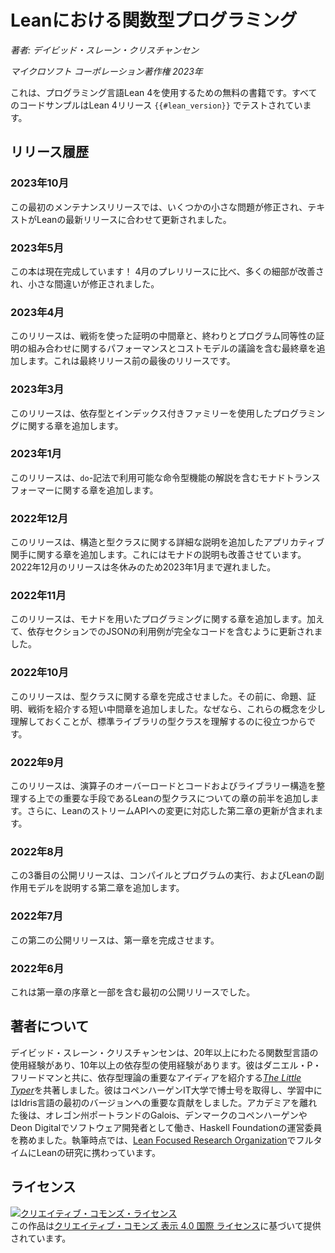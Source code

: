 # Leanにおける関数型プログラミング

*著者: デイビッド・スレーン・クリスチャンセン*

*マイクロソフト コーポレーション著作権 2023年*



これは、プログラミング言語Lean 4を使用するための無料の書籍です。すべてのコードサンプルはLean 4リリース `{{#lean_version}}` でテストされています。

## リリース履歴

### 2023年10月

この最初のメンテナンスリリースでは、いくつかの小さな問題が修正され、テキストがLeanの最新リリースに合わせて更新されました。

### 2023年5月

この本は現在完成しています！ 4月のプレリリースに比べ、多くの細部が改善され、小さな間違いが修正されました。

### 2023年4月

このリリースは、戦術を使った証明の中間章と、終わりとプログラム同等性の証明の組み合わせに関するパフォーマンスとコストモデルの議論を含む最終章を追加します。これは最終リリース前の最後のリリースです。

### 2023年3月

このリリースは、依存型とインデックス付きファミリーを使用したプログラミングに関する章を追加します。

### 2023年1月

このリリースは、`do`-記法で利用可能な命令型機能の解説を含むモナドトランスフォーマーに関する章を追加します。

### 2022年12月

このリリースは、構造と型クラスに関する詳細な説明を追加したアプリカティブ関手に関する章を追加します。これにはモナドの説明も改善させています。2022年12月のリリースは冬休みのため2023年1月まで遅れました。

### 2022年11月

このリリースは、モナドを用いたプログラミングに関する章を追加します。加えて、依存セクションでのJSONの利用例が完全なコードを含むように更新されました。

### 2022年10月

このリリースは、型クラスに関する章を完成させました。その前に、命題、証明、戦術を紹介する短い中間章を追加しました。なぜなら、これらの概念を少し理解しておくことが、標準ライブラリの型クラスを理解するのに役立つからです。

### 2022年9月

このリリースは、演算子のオーバーロードとコードおよびライブラリー構造を整理する上での重要な手段であるLeanの型クラスについての章の前半を追加します。さらに、LeanのストリームAPIへの変更に対応した第二章の更新が含まれます。

### 2022年8月

この3番目の公開リリースは、コンパイルとプログラムの実行、およびLeanの副作用モデルを説明する第二章を追加します。

### 2022年7月

この第二の公開リリースは、第一章を完成させます。

### 2022年6月

これは第一章の序章と一部を含む最初の公開リリースでした。

## 著者について

デイビッド・スレーン・クリスチャンセンは、20年以上にわたる関数型言語の使用経験があり、10年以上の依存型の使用経験があります。彼はダニエル・P・フリードマンと共に、依存型理論の重要なアイディアを紹介する[_The Little Typer_](https://thelittletyper.com/)を共著しました。彼はコペンハーゲンIT大学で博士号を取得し、学習中にはIdris言語の最初のバージョンへの重要な貢献をしました。アカデミアを離れた後は、オレゴン州ポートランドのGalois、デンマークのコペンハーゲンやDeon Digitalでソフトウェア開発者として働き、Haskell Foundationの運営委員を務めました。執筆時点では、[Lean Focused Research Organization](https://lean-fro.org)でフルタイムにLeanの研究に携わっています。

## ライセンス

<a rel="license" href="http://creativecommons.org/licenses/by/4.0/"><img alt="クリエイティブ・コモンズ・ライセンス" style="border-width:0" src="https://i.creativecommons.org/l/by/4.0/88x31.png" /></a><br />この作品は<a rel="license" href="http://creativecommons.org/licenses/by/4.0/">クリエイティブ・コモンズ 表示 4.0 国際 ライセンス</a>に基づいて提供されています。